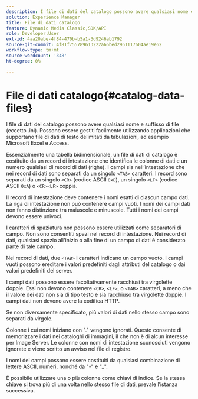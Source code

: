 ```yaml
---
description: I file di dati del catalogo possono avere qualsiasi nome e suffisso di file (eccetto .ini). Possono essere gestiti facilmente utilizzando applicazioni che supportano file di dati di testo delimitati da tabulazioni, ad esempio Microsoft Excel e Access.
solution: Experience Manager
title: File di dati catalogo
feature: Dynamic Media Classic,SDK/API
role: Developer,User
exl-id: 4aa20abe-4f84-470b-b5a1-3d9246ab1792
source-git-commit: 4f81f755789613222a66bed2961117604ae19e62
workflow-type: tm+mt
source-wordcount: '348'
ht-degree: 0%

---
```


# File di dati catalogo{#catalog-data-files}

I file di dati del catalogo possono avere qualsiasi nome e suffisso di file (eccetto .ini). Possono essere gestiti facilmente utilizzando applicazioni che supportano file di dati di testo delimitati da tabulazioni, ad esempio Microsoft Excel e Access.

Essenzialmente una tabella bidimensionale, un file di dati di catalogo è costituito da un record di intestazione che identifica le colonne di dati e un numero qualsiasi di record di dati (righe). I campi sia nell’intestazione che nei record di dati sono separati da un singolo `<TAB>` caratteri. I record sono separati da un singolo `<CR>` (codice ASCII `0xD`), un singolo `<LF>` (codice ASCII `0xA`) o `<CR><LF>` coppia.

Il record di intestazione deve contenere i nomi esatti di ciascun campo dati. La riga di intestazione non può contenere campi vuoti. I nomi dei campi dati non fanno distinzione tra maiuscole e minuscole. Tutti i nomi dei campi devono essere univoci.

I caratteri di spaziatura non possono essere utilizzati come separatori di campo. Non sono consentiti spazi nel record di intestazione. Nei record di dati, qualsiasi spazio all&#39;inizio o alla fine di un campo di dati è considerato parte di tale campo.

Nei record di dati, due `<TAB>` i caratteri indicano un campo vuoto. I campi vuoti possono ereditare i valori predefiniti dagli attributi del catalogo o dai valori predefiniti del server.

I campi dati possono essere facoltativamente racchiusi tra virgolette doppie. Essi non devono contenere `<CR>`, `<LF>`, o `<TAB>` caratteri, a meno che il valore dei dati non sia di tipo testo e sia racchiuso tra virgolette doppie. I campi dati non devono avere la codifica HTTP.

Se non diversamente specificato, più valori di dati nello stesso campo sono separati da virgole.

Colonne i cui nomi iniziano con &quot;.&quot; vengono ignorati. Questo consente di memorizzare i dati nei cataloghi di immagini, il che non è di alcun interesse per Image Server. Le colonne con nomi di intestazione sconosciuti vengono ignorate e viene scritto un avviso nel file di registro.

I nomi dei campi possono essere costituiti da qualsiasi combinazione di lettere ASCII, numeri, nonché da &quot;-&quot; e &quot;_&quot;.

È possibile utilizzare una o più colonne come chiavi di indice. Se la stessa chiave si trova più di una volta nello stesso file di dati, prevale l’istanza successiva.
